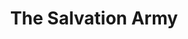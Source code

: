 ---
title: "The Salvation Army"
url: /lancaster/the-salvation-army-east-hubert-avenue/
shop: charity
---